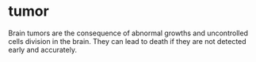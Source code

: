# tumor
Brain tumors are the consequence of abnormal growths and uncontrolled cells division in the brain. They can lead to death if they are not detected early and accurately.
